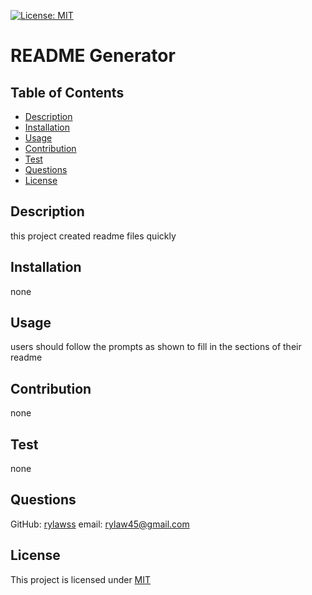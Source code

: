 [![License: MIT](https://img.shields.io/badge/License-MIT-yellow.svg)](https://opensource.org/licenses/MIT)
# README Generator

## Table of Contents
- [Description](#description)
- [Installation](#installation)
- [Usage](#usage)
- [Contribution](#contribution)
- [Test](#test)
- [Questions](#questions)
 - [License](#license)

## Description
this project created readme files quickly

## Installation
none

## Usage
users should follow the prompts as shown to fill in the sections of their readme

## Contribution
none

## Test
none

## Questions
GitHub: [rylawss](https://github.com/rylawss)
email: rylaw45@gmail.com

## License
  This project is licensed under [MIT](https://opensource.org/licenses/MIT)



